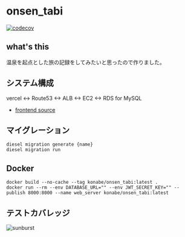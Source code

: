 # onsen_tabi
[![codecov](https://codecov.io/gh/konabe/onsen_tabi/graph/badge.svg?token=WRRRJTB2BE)](https://codecov.io/gh/konabe/onsen_tabi)

## what's this

温泉を起点とした旅の記録をしてみたいと思ったので作りました。

## システム構成

vercel <-> Route53 <-> ALB <-> EC2 <-> RDS for MySQL

- [frontend source](https://github.com/konabe/onsen-tabi-web)

## マイグレーション

```
diesel migration generate {name}
diesel migration run
```

## Docker

```
docker build --no-cache --tag konabe/onsen_tabi:latest .
docker run --rm --env DATABASE_URL="" --env JWT_SECRET_KEY="" --publish 8000:8000 --name web_server konabe/onsen_tabi:latest

```

## テストカバレッジ

![sunburst](https://codecov.io/gh/konabe/onsen_tabi/graphs/sunburst.svg?token=WRRRJTB2BE)